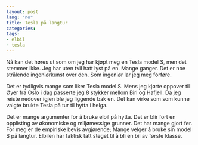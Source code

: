 ```yaml
---
layout: post
lang: "no"
title: Tesla på langtur
categories:
tags:
- elbil
- tesla
---
```


Nå kan det høres ut som om jeg har kjøpt meg en Tesla model S, men det stemmer ikke. Jeg har uten tvil hatt lyst på en. Mange ganger. Det er noe strålende ingeniørkunst over den. Som ingeniør lar jeg meg forføre.

Det er tydligvis mange som liker Tesla model S. Mens jeg kjørte oppover til Øyer fra Oslo i dag passerte jeg 8 stykker mellom Biri og Hafjell. Da jeg reiste nedover igjen ble jeg liggende bak en. Det kan virke som som kunne valgte brukte Tesla på tur til hytta i helga.

Det er mange argumenter for å bruke elbil på hytta. Det er blir fort en opplisting av økonomiske og miljømessige grunner. Det har mange gjort før. For meg er de empiriske bevis avgjørende; Mange velger å bruke sin model S på langtur. Elbilen har faktisk tatt steget til å bli en bil av første klasse.
